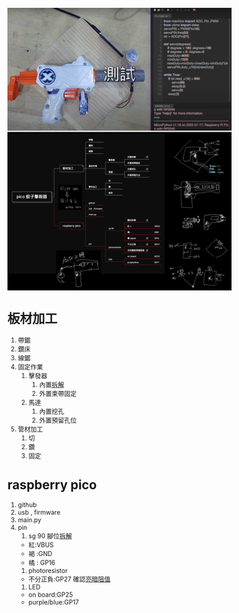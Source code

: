 [![完成圖](https://github.com/chyijiunn/autogun/blob/main/pics/完成圖.png?raw=true)](https://www.youtube.com/watch?v=_CkRDttE9ww&t=300s)
![工作流程圖](https://github.com/chyijiunn/autogun/blob/main/pics/autogun.png?raw=true)
# 板材加工
1. 帶鋸
2. 鑽床
3. 線鋸
4. 固定作業
    1. 擊發器
        1. 內置[拆解](https://www.youtube.com/watch?v=_CkRDttE9ww&t=335s)
        2. 外置束帶固定
    3. 馬達
        1. 內置挖孔
        2. 外置預留孔位
1. 管材加工
    1. 切
    2. 鑽
    3. 固定

# raspberry pico
1. github
1. usb , firmware
1. main.py
1. pin
    1. sg 90
    腳位[拆解](https://www.youtube.com/watch?v=_CkRDttE9ww&t=10s)
    + 紅:VBUS
    + 褐 :GND
    + 橘 : GP16
    1. photoresistor
    + 不分正負:GP27
    確認[亮暗阻值](https://www.youtube.com/watch?v=_CkRDttE9ww&t=264s)
    1. LED
    + on board:GP25 
    + purple/blue:GP17